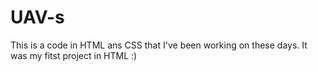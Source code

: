 # UAV-s
This is a code in HTML ans CSS that I've been working on these days. It was my fitst project in HTML :)
